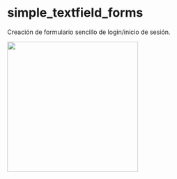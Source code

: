 # simple_textfield_forms

Creación de formulario sencillo de login/inicio de sesión.

<img src="https://user-images.githubusercontent.com/28717626/136319904-d7e6a313-a99b-4884-8617-3f160f5f81e2.gif" width="300" />
